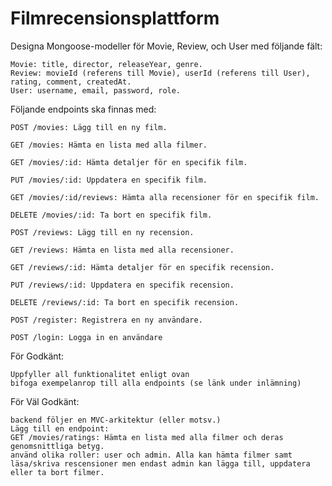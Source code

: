 # Filmrecensionsplattform

Designa Mongoose-modeller för Movie, Review, och User med följande fält:

    Movie: title, director, releaseYear, genre.
    Review: movieId (referens till Movie), userId (referens till User), rating, comment, createdAt.
    User: username, email, password, role.

Följande endpoints ska finnas med:

    POST /movies: Lägg till en ny film.

    GET /movies: Hämta en lista med alla filmer.

    GET /movies/:id: Hämta detaljer för en specifik film.

    PUT /movies/:id: Uppdatera en specifik film.

    GET /movies/:id/reviews: Hämta alla recensioner för en specifik film.

    DELETE /movies/:id: Ta bort en specifik film.

    POST /reviews: Lägg till en ny recension.

    GET /reviews: Hämta en lista med alla recensioner.

    GET /reviews/:id: Hämta detaljer för en specifik recension.

    PUT /reviews/:id: Uppdatera en specifik recension.

    DELETE /reviews/:id: Ta bort en specifik recension.

    POST /register: Registrera en ny användare.

    POST /login: Logga in en användare

För Godkänt:

    Uppfyller all funktionalitet enligt ovan
    bifoga exempelanrop till alla endpoints (se länk under inlämning)

För Väl Godkänt:

    backend följer en MVC-arkitektur (eller motsv.)
    Lägg till en endpoint:
    GET /movies/ratings: Hämta en lista med alla filmer och deras genomsnittliga betyg.
    använd olika roller: user och admin. Alla kan hämta filmer samt läsa/skriva rescensioner men endast admin kan lägga till, uppdatera eller ta bort filmer.
